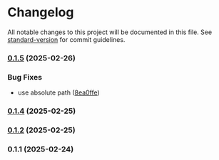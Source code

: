 # Changelog

All notable changes to this project will be documented in this file. See [standard-version](https://github.com/conventional-changelog/standard-version) for commit guidelines.

### [0.1.5](https://github.com/sammcj/mcp-data-extractor/compare/v0.1.4...v0.1.5) (2025-02-26)


### Bug Fixes

* use absolute path ([8ea0ffe](https://github.com/sammcj/mcp-data-extractor/commit/8ea0ffe7a1f4cc8d75ca41f56c37bc6f0c7166c4))

### [0.1.4](https://github.com/sammcj/mcp-data-extractor/compare/v0.1.2...v0.1.4) (2025-02-25)

### [0.1.2](https://github.com/sammcj/mcp-data-extractor/compare/v0.1.1...v0.1.2) (2025-02-25)

### 0.1.1 (2025-02-24)
